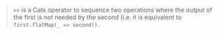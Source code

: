 > `>>` is a Cats operator to sequence two operations where the output of the first is not needed by the second
(i.e. it is equivalent to `first.flatMap(_ => second))`.
> 